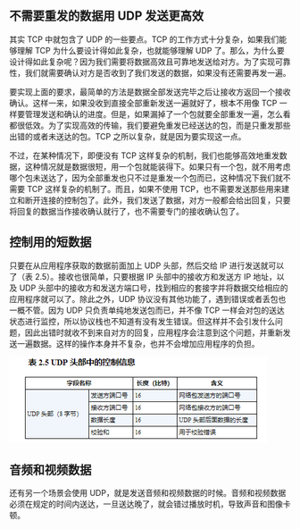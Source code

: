 ## 不需要重发的数据用 UDP 发送更高效

其实 TCP 中就包含了 UDP 的一些要点。TCP 的工作方式十分复杂，如果我们能够理解 TCP 为什么要设计得如此复杂，也就能够理解 UDP 了。那么，为什么要设计得如此复杂呢？因为我们需要将数据高效且可靠地发送给对方。为了实现可靠性，我们就需要确认对方是否收到了我们发送的数据，如果没有还需要再发一遍。

要实现上面的要求，最简单的方法是数据全部发送完毕之后让接收方返回一个接收确认。这样一来，如果没收到直接全部重新发送一遍就好了，根本不用像 TCP 一样要管理发送和确认的进度。但是，如果漏掉了一个包就要全部重发一遍，怎么看都很低效。为了实现高效的传输，我们要避免重发已经送达的包，而是只重发那些出错的或者未送达的包。TCP 之所以复杂，就是因为要实现这一点。

不过，在某种情况下，即便没有 TCP 这样复杂的机制，我们也能够高效地重发数据，这种情况就是数据很短，用一个包就能装得下。如果只有一个包，就不用考虑哪个包未送达了，因为全部重发也只不过是重发一个包而已，这种情况下我们就不需要 TCP 这样复杂的机制了。而且，如果不使用 TCP，也不需要发送那些用来建立和断开连接的控制包了。此外，我们发送了数据，对方一般都会给出回复，只要将回复的数据当作接收确认就行了，也不需要专门的接收确认包了。

## 控制用的短数据

只要在从应用程序获取的数据前面加上 UDP 头部，然后交给 IP 进行发送就可以了（表 2.5）。接收也很简单，只要根据 IP 头部中的接收方和发送方 IP 地址，以及 UDP 头部中的接收方和发送方端口号，找到相应的套接字并将数据交给相应的应用程序就可以了。除此之外，UDP 协议没有其他功能了，遇到错误或者丢包也一概不管。因为 UDP 只负责单纯地发送包而已，并不像 TCP 一样会对包的送达状态进行监控，所以协议栈也不知道有没有发生错误。但这样并不会引发什么问题，因此出错时就收不到来自对方的回复，应用程序会注意到这个问题，并重新发送一遍数据。这样的操作本身并不复杂，也并不会增加应用程序的负担。

![](../markdown_import_image/import-2023-01-04-18-37-28.png)

## 音频和视频数据

还有另一个场景会使用 UDP，就是发送音频和视频数据的时候。音频和视频数据必须在规定的时间内送达，一旦送达晚了，就会错过播放时机，导致声音和图像卡顿。